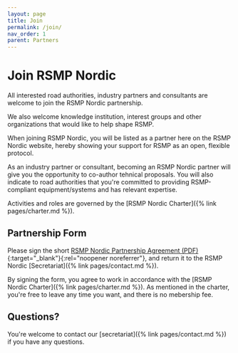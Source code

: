 ```yaml
---
layout: page
title: Join
permalink: /join/
nav_order: 1
parent: Partners
---
```


# Join RSMP Nordic
All interested road authorities, industry partners and consultants are welcome to join the RSMP Nordic partnership.

We also welcome knowledge institution, interest groups and other organizations that would like to help shape RSMP.

When joining RSMP Nordic, you will be listed as a partner here on the RSMP Nordic website, hereby showing your support for RSMP as an open, flexible protocol.

As an industry partner or consultant, becoming an RSMP Nordic partner will give you the opportunity to co-author tehnical proposals. You will also indicate to road authorities that you're committed to providing RSMP-compliant equipment/systems and has relevant expertise.

Activities and roles are governed by the [RSMP Nordic Charter]({% link pages/charter.md %}). 

## Partnership Form
Please sign the short [RSMP Nordic Partnership Agreement (PDF)](/assets/pdf/rsmp_nordic_partnership_form.pdf){:target="_blank"}{:rel="noopener noreferrer"}, and return it to the RSMP Nordic [Secretariat]({% link pages/contact.md %}).

By signing the form, you agree to work in accordance with the [RSMP Nordic Charter]({% link pages/charter.md %}). As mentioned in the charter, you're free to leave any time you want, and there is no mebership fee.

## Questions?
You're welcome to contact our [secretariat]({% link pages/contact.md %}) if you have any questions.
